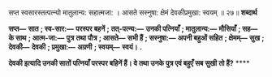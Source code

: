 सप्त स्वसारस्तत्पत्न्यो मातुलान्य: सहात्मजा: । आसते सस्नुषा: क्षेमं देवकीप्रमुखा: स्वयम् ॥ २७॥ **शब्दार्थ** 

**सप्त—** **सात** **; स्व-सार:—** **परस्पर बहनें** **; तत्-पत्न्य:—** **उनकी पत्नियाँ** **; मातुलान्य:—** **मौसियाँ** **; सह—** **के साथ** **; आत्म-जा:—** **पुत्र** **तथा पौत्र** **; आसते—** **सभी हैं** **; सस्नुषा:—** **अपनी बहुओं सहित** **; क्षेमम्—** **सुख** **; देवकी—** **देवकी** **; प्रमुखा:—** **अग्रणी** **; स्वयम्—** **स्वयं।** **.** 

**देवकी इत्यादि उनकी सातों पत्नियाँ परस्पर बहिनें हैं। वे तथा उनके पुत्र एवं बहुएँ सब सुखी** **तो हैं?** **** 